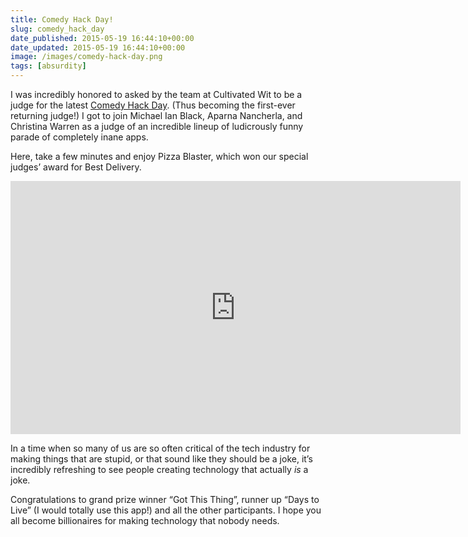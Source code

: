 ```yaml
---
title: Comedy Hack Day!
slug: comedy_hack_day
date_published: 2015-05-19 16:44:10+00:00
date_updated: 2015-05-19 16:44:10+00:00
image: /images/comedy-hack-day.png
tags: [absurdity]
---
```

I was incredibly honored to asked by the team at Cultivated Wit to be a judge for the latest [Comedy Hack Day](http://www.comedyhackday.org/nyc-2015/). (Thus becoming the first-ever returning judge!) I got to join Michael Ian Black, Aparna Nancherla, and Christina Warren as a judge of an incredible lineup of ludicrously funny parade of completely inane apps.

Here, take a few minutes and enjoy Pizza Blaster, which won our special judges’ award for Best Delivery.

<iframe width="720" height="405" src="https://www.youtube.com/embed/BnUzDleB30E" title="Pizza Blaster: Comedy Hack Day NYC 2015 Finalist" frameborder="0" allow="accelerometer; autoplay; clipboard-write; encrypted-media; gyroscope; picture-in-picture" allowfullscreen></iframe>
  
In a time when so many of us are so often critical of the tech industry for making things that are stupid, or that sound like they should be a joke, it’s incredibly refreshing to see people creating technology that actually *is* a joke.  

Congratulations to grand prize winner “Got This Thing”, runner up “Days to Live” (I would totally use this app!) and all the other participants. I hope you all become billionaires for making technology that nobody needs.
